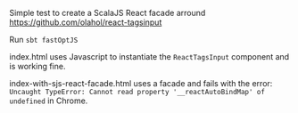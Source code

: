Simple test to create a ScalaJS React facade arround https://github.com/olahol/react-tagsinput

Run `sbt fastOptJS`

index.html uses Javascript to instantiate the `ReactTagsInput` component and is working fine.

index-with-sjs-react-facade.html uses a facade and fails with the error:
`Uncaught TypeError: Cannot read property '__reactAutoBindMap' of undefined`
in Chrome.

